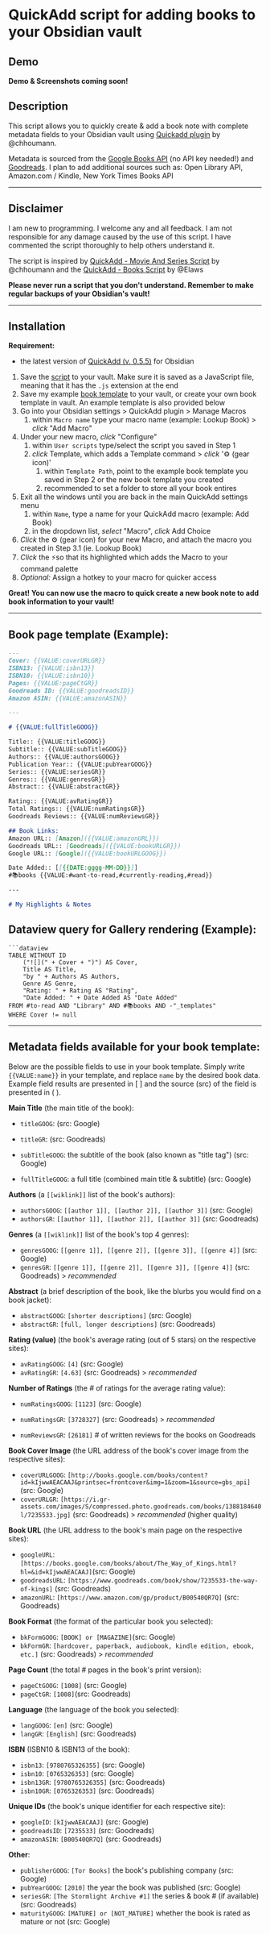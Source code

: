 # QuickAdd script for adding books to your Obsidian vault

## Demo
**Demo & Screenshots coming soon!**

## Description
This script allows you to quickly create & add a book note with complete metadata fields to your Obsidian vault using [Quickadd plugin](https://github.com/chhoumann/quickadd) by @chhoumann.

Metadata is sourced from the [Google Books API](https://developers.google.com/books/) (no API key needed!) and [Goodreads](https://www.goodreads.com/). I plan to add additional sources such as: Open Library API, Amazon.com / Kindle, New York Times Books API

---
## Disclaimer
I am new to programming. I welcome any and all feedback. I am not responsible for any damage caused by the use of this script. I have commented the script thoroughly to help others understand it.

The script is inspired by [QuickAdd - Movie And Series Script](https://github.com/chhoumann/quickadd/blob/master/docs/Examples/Macro_MovieAndSeriesScript.md) by @chhoumann and the [QuickAdd - Books Script](https://github.com/Elaws/script_googleBooks_quickAdd) by @Elaws

**Please never run a script that you don't understand. Remember to make regular backups of your Obsidian's vault!**

---
## Installation
**Requirement:**
- the latest version of [QuickAdd (v. 0.5.5)](https://github.com/chhoumann/quickadd) for Obsidian 

1. Save the [script](https://github.com/HyperFoundry/obsidian-library/blob/main/books.js) to your vault. Make sure it is saved as a JavaScript file, meaning that it has the `.js` extension at the end
2. Save my example [book template](https://github.com/HyperFoundry/obsidian-library/blob/main/Book_ExTemplate.md) to your vault, or create your own book template in vault. An example template is also provided below
3. Go into your Obsidian settings > QuickAdd plugin > Manage Macros 
	1. within `Macro name` type your macro name (example: Lookup Book) > *click* "Add Macro"
6. Under your new macro, *click* "Configure"
	1. within `User scripts` type/select the script you saved in Step 1
	2. *click* Template, which adds a Template command > *click* '⚙ (gear icon)'
		1. within `Template Path`, point to the example book template you saved in Step 2 or the new book template you created
		2. recommended to set a folder to store all your book entires
7.  Exit all the windows until you are back in the main QuickAdd settings menu
	1. within `Name`, type a name for your QuickAdd macro (example: Add Book)
	2. in the dropdown list, *select* "Macro", *click* Add Choice
8. *Click* the ⚙ (gear icon) for your new Macro, and attach the macro you created in Step 3.1 (ie. Lookup Book)
9. *Click* the ⚡so that its highlighted which adds the Macro to your command palette
10. *Optional:* Assign a hotkey to your macro for quicker access

**Great! You can now use the macro to quick create a new book note to add book information to your vault!**

---
## Book page template (Example):
```markdown
---
Cover: {{VALUE:coverURLGR}}
ISBN13: {{VALUE:isbn13}}
ISBN10: {{VALUE:isbn10}}
Pages: {{VALUE:pageCtGR}}
Goodreads ID: {{VALUE:goodreadsID}}
Amazon ASIN: {{VALUE:amazonASIN}}

---

# {{VALUE:fullTitleGOOG}}

Title:: {{VALUE:titleGOOG}}
Subtitle:: {{VALUE:subTitleGOOG}}
Authors:: {{VALUE:authorsGOOG}}
Publication Year:: {{VALUE:pubYearGOOG}}
Series:: {{VALUE:seriesGR}}
Genres:: {{VALUE:genresGR}}
Abstract:: {{VALUE:abstractGR}}

Rating:: {{VALUE:avRatingGR}}
Total Ratings:: {{VALUE:numRatingsGR}}
Goodreads Reviews:: {{VALUE:numReviewsGR}}

## Book Links:
Amazon URL:: [Amazon]({{VALUE:amazonURL}})
Goodreads URL:: [Goodreads]({{VALUE:bookURLGR}})
Google URL:: [Google]({{VALUE:bookURLGOOG}})

Date Added:: [[{{DATE:gggg-MM-DD}}]]
#📚books {{VALUE:#want-to-read,#currently-reading,#read}}

---

# My Highlights & Notes

```

## Dataview query for Gallery rendering (Example):
```
```dataview
TABLE WITHOUT ID 
	("![](" + Cover + ")") AS Cover,
	Title AS Title,
	"by " + Authors AS Authors,
	Genre AS Genre,
	"Rating: " + Rating AS "Rating",
	"Date Added: " + Date Added AS "Date Added"
FROM #to-read AND "Library" AND #📚books AND -"_templates"
WHERE Cover != null
```
---
## Metadata fields available for your book template:
Below are the possible fields to use in your book template. Simply write `{{VALUE:name}}` in your template, and replace `name` by the desired book data. Example field results are presented in [ ] and the source (src) of the field is presented in ( ).

**Main Title** (the main title of the book):
- `titleGOOG`: (src: Google)
- `titleGR`: (src: Goodreads)

- `subTitleGOOG`: the subtitle of the book (also known as "title tag") (src: Google)
- `fullTitleGOOG`: a full title (combined main title & subtitle) (src: Google)

**Authors** (a `[[wiklink]]` list of the book's authors):
- `authorsGOOG`: `[[author 1]], [[author 2]], [[author 3]]` (src: Google) 
- `authorsGR`: `[[author 1]], [[author 2]], [[author 3]]` (src: Goodreads)  

**Genres** (a `[[wiklink]]` list of the book's top 4 genres):
- `genresGOOG`: `[[genre 1]], [[genre 2]], [[genre 3]], [[genre 4]]` (src: Google)
- `genresGR`: `[[genre 1]], [[genre 2]], [[genre 3]], [[genre 4]]`  (src: Goodreads) > *recommended*

**Abstract** (a brief description of the book, like the blurbs you would find on a book jacket):
- `abstractGOOG`: `[shorter descriptions]` (src: Google)
- `abstractGR`: `[full, longer descriptions]` (src: Goodreads)

**Rating (value)** (the book's average rating (out of 5 stars) on the respective sites):
- `avRatingGOOG`: `[4]` (src: Google)
- `avRatingGR`: `[4.63]` (src: Goodreads) > *recommended*

**Number of Ratings** (the # of ratings for the average rating value):
- `numRatingsGOOG`: `[1123]` (src: Google)
- `numRatingsGR`: `[3728327]` (src: Goodreads) > *recommended*

- `numReviewsGR`: `[26181]` # of written reviews for the books on Goodreads

**Book Cover Image** (the URL address of the book's cover image from the respective sites):
- `coverURLGOOG`: `[http://books.google.com/books/content?id=kIjwwAEACAAJ&printsec=frontcover&img=1&zoom=1&source=gbs_api]` (src: Google)
- `coverURLGR`: `[https://i.gr-assets.com/images/S/compressed.photo.goodreads.com/books/1388184640l/7235533.jpg]` (src: Goodreads) > *recommended* (higher quality)

**Book URL** (the URL address to the book's main page on the respective sites):
- `googleURL`: `[https://books.google.com/books/about/The_Way_of_Kings.html?hl=&id=kIjwwAEACAAJ]`(src: Google)
- `goodreadsURL`: `[https://www.goodreads.com/book/show/7235533-the-way-of-kings]` (src: Goodreads)
- `amazonURL`: `[https://www.amazon.com/gp/product/B00540QR7Q]` (src: Goodreads)

**Book Format** (the format of the particular book you selected):
- `bkFormGOOG`: `[BOOK] or [MAGAZINE]`(src: Google)
- `bkFormGR`: `[hardcover, paperback, audiobook, kindle edition, ebook, etc.]` (src: Goodreads) > *recommended*

**Page Count** (the total # pages in the book's print version):
- `pageCtGOOG`: `[1008]` (src: Google)
- `pageCtGR`: `[1008]`(src: Goodreads)

**Language** (the language of the book you selected):
- `langGOOG`: `[en]` (src: Google)
- `langGR`: `[English]` (src: Goodreads)

**ISBN** (ISBN10 & ISBN13 of the book):
- `isbn13`: `[9780765326355]` (src: Google)
- `isbn10`: `[0765326353]` (src: Google)
- `isbn13GR`: `[9780765326355]` (src: Goodreads)
- `isbn10GR`: `[0765326353]` (src: Goodreads)

**Unique IDs** (the book's unique identifier for each respective site):
- `googleID`: `[kIjwwAEACAAJ]` (src: Google)
- `goodreadsID`: `[7235533]` (src: Goodreads)
- `amazonASIN`: `[B00540QR7Q]` (src: Goodreads)

**Other**:
- `publisherGOOG`: `[Tor Books]` the book's publishing company (src: Google)
- `pubYearGOOG`: `[2010]` the year the book was published (src: Google)
- `seriesGR`: `[The Stormlight Archive #1]` the series & book # (if available) (src: Goodreads)
- `maturityGOOG`: `[MATURE] or [NOT_MATURE]` whether the book is rated as mature or not (src: Google)

